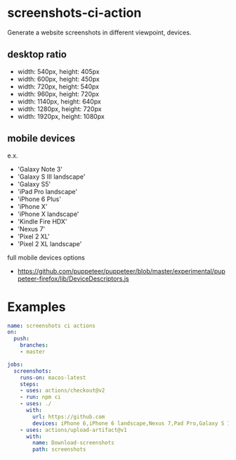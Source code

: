 # screenshots-ci-action
Generate a website screenshots in different viewpoint, devices.

## desktop ratio
- width: 540px, height: 405px
- width: 600px, height: 450px
- width: 720px, height: 540px
- width: 960px, height: 720px
- width: 1140px, height: 640px
- width: 1280px, height: 720px
- width: 1920px, height: 1080px

## mobile devices
e.x.
- 'Galaxy Note 3'
- 'Galaxy S III landscape'
- 'Galaxy S5'
- 'iPad Pro landscape'
- 'iPhone 6 Plus'
- 'iPhone X'
- 'iPhone X landscape'
- 'Kindle Fire HDX'
- 'Nexus 7'
- 'Pixel 2 XL'
- 'Pixel 2 XL landscape'

full mobile devices options
- https://github.com/puppeteer/puppeteer/blob/master/experimental/puppeteer-firefox/lib/DeviceDescriptors.js


# Examples
```yaml
name: screenshots ci actions
on:
  push:
    branches:
    - master

jobs:
  screenshots:
    runs-on: macos-latest
    steps:
    - uses: actions/checkout@v2
    - run: npm ci
    - uses: ./
      with:
        url: https://github.com
        devices: iPhone 6,iPhone 6 landscape,Nexus 7,Pad Pro,Galaxy S III landscape,iPad Pro landscape
    - uses: actions/upload-artifact@v1
      with:
        name: Download-screenshots
        path: screenshots
```
